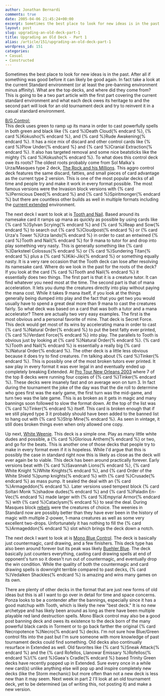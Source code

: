 ```yaml
---
author: Jonathan Bernardi
comments: true
date: 2005-04-06 21:45:24+00:00
excerpt: Sometimes the best place to look for new ideas is in the past. After all if something was good before it can likely be good again.
layout: post
slug: upgrading-an-old-deck-part-1
title: Upgrading an Old Deck - Part 1
alias: /article/151/upgrading-an-old-deck-part-1
wordpress_id: 151
categories:
- Casual
- Constructed
---
```


Sometimes the best place to look for new ideas is in the past. After all if something was good before it can likely be good again. In fact take a look at the current Standard environment (or at least the pre-banning environment minus affinity). What are the top decks, and where did they come from? This is going to be a two part article with the first part covering the current standard environment and what each deck owes its heritage to and the second part will look for an old tournament deck and try to reinvent it in a casual standard environment.
<!--more-->

[B/G Control:](http://www.starcitygames.com/deckdatabase/type2display.php?DeckID=4219)  
This deck uses green to ramp up its mana in order to cast powerfully spells in both green and black like {% card %}Death Cloud{% endcard %}, {% card %}Kokusho{% endcard %}, and {% card %}Rude Awakening{% endcard %}. It has a nice mix of discard and other control cards like {% card %}Plow Under{% endcard %} and {% card %}Cranial Extraction{% endcard %}. It also has targeted removal and some nice beatsticks like the mighty {% card %}Kokusho{% endcard %}. To what does this control deck owe its roots? The oldest roots probably come from Sol Malka's Urza/Masques type 2 deck, [The Rock and his Millions](http://www.germagic.de/nda/deck.php?id=275). This aggro control deck features the same discard, fatties, and small pieces of card advantage as the current type 2 version. This is one of the most popular decks of all time and people try and make it work in every format possible. The most famous versions were the Invasion block versions with {% card %}Pernicious Deed{% endcard %} and {% card %}Spiritmonger{% endcard %} but there are countless other builds as well in multiple formats including the [current extended](http://www.wizards.com/default.asp?x=mtgcom/daily/mf33) environment.

The next deck I want to look at is [Tooth and Nail](http://www.starcitygames.com/deckdatabase/type2display.php?DeckID=3931). Based around its namesake card it ramps up mana as quickly as possible by using cards like {% card %}Sylvan Scrying{% endcard %} and {% card %}Reap and Sow{% endcard %} to search out {% card %}Cloudpost{% endcard %} or {% card Urza's Tower %}Urza lands{% endcard %} in order to cast an entwined {% card %}Tooth and Nail{% endcard %} for 9 mana to tutor for and drop into play something very nasty. This is generally something like {% card %}Darksteel Colossus{% endcard %} or {% card %}Sundering Titan{% endcard %} plus a {% card %}Kiki-Jiki{% endcard %} or something equally nasty. It is a very rare occasion that the Tooth deck can lose after resolving its namesake card. Where do we look in the past for the roots of the deck? If you look at the card {% card %}Tooth and Nail{% endcard %} it essentially does two things. The first part is that it is a creature tutor. It can find whatever you need most at the time. The second part is that of mana acceleration. It lets you dump the creatures directly into play without paying the mana cost. While it takes 9 mana itself, if you look at the things generally being dumped into play and the fact that you get two you would usually have to spend a great deal more than 9 mana to cast the creatures fairly. So what deck was based on a card that was both a tutor and a mana accelerator? There are actually two very easy examples. The first is the most obvious and a personal favorite of mine. That deck is Secret Force. This deck would get most of its wins by accelerating mana in order to cast {% card %}Natural Order{% endcard %} to put the best fatty ever printed, {% card %}Verdant Force{% endcard %} into play. The parallels to Tooth is obvious just by looking at {% card %}Natural Order{% endcard %}. {% card %}Tooth and Nail{% endcard %} is essentially a really big {% card %}Natural Order{% endcard %}. The other deck is a little less obvious because it does try to find creatures. I'm talking about {% card %}Tinker{% endcard %}. This is possibly one of the most broken tutors ever printed. It saw play in every format it was ever legal in and eventually ended up completely breaking Extended. At [Pro Tour New Orleans 2003](http://www.starcitygames.com/deckdatabase/extendedsearch.php?StartDate=2003-09-18&EndDate=2003-11-02&StartRank=&EndRank=&EventType=&Expansion=MIR&Title=&Location=) where 7 of the top 8 decks were running four copies of {% card %}Tinker{% endcard %}. These decks were insanely fast and on average won on turn 3. In fact during the tournament the joke of the day was that the die roll to determine who goes first was the early game, the first turn was the mid-game, and turn two was the late game. This is as broken as it gets in magic and many bannings soon followed to slow the format down. At the top of the list was {% card %}Tinker{% endcard %} itself. This card is broken enough that if we still played type 3 it probably should have been added to the banned list to hang out with {% card %}Strip Mine{% endcard %}. As seen in vintage, it still does broken things even when only allowed one copy.

Up next, [White Weenie](http://www.starcitygames.com/deckdatabase/type2display.php?DeckID=3835). This deck is a simple one. Play as many little white dudes and possible, a {% card %}Glorious Anthem{% endcard %} or two, and go for the beats. This is another one of those decks that people try to make in every format even if it is hopeless. While I'd argue that this is possibly the case in standard right now this is likely as close as the deck will ever again be to viable. This deck has been around practically forever. Early versions beat with {% card %}Savannah Lions{% endcard %}, {% card White Knight %}White Knights{% endcard %}, and {% card Order of the White Shield %}pump knights{% endcard %} with {% card %}Crusade{% endcard %} as mass pump. It sealed the deal with an {% card %}Armageddon{% endcard %}. Later versions used tempest block {% card Soltari Monk %}shadow dudes{% endcard %} and {% card %}Paladin En-Vec{% endcard %} made larger with {% card %}Empyrial Armor{% endcard %} with {% card %}Cataclysm{% endcard %} to seal the deal. During Masques block [rebels](http://gatherer.wizards.com/default.asp?term=rebel&fields=%7Ctype&format=MasquesBlock&color=All&output=summary&sort=name&first=1) were the creatures of choice. The weenies in Standard now are possibly better than they have ever been in the history of magic with multiple 2-power, 1-mana creatures as well as some very excellent two-drops. Unfortunately it has nothing to fill the {% card %}Armageddon{% endcard %} slot which brings the deck down a notch.

The next deck I want to look at is [Mono Blue Control](http://www.starcitygames.com/deckdatabase/type2display.php?DeckID=4383). The deck is basically just countermagic, card drawing, and a few finishers. This deck type has also been around forever but its peak was likely [Buehler Blue](http://www.germagic.de/nda/deck.php?id=373). The deck basically just counters everything, casting card drawing spells at end of opponent's turn so it doesn't run out of countermagic, and eventually drop the win condition. While the quality of both the countermagic and card drawing spells is downright terrible compared to past decks, {% card %}Vedalken Shackles{% endcard %} is amazing and wins many games on its own.

There are plenty of other decks in the format that are just new forms of old ideas but this is all I want to go over in detail for time and space concerns. Ponza looks to be a contender after the bannings, especially since it has a good matchup with Tooth, which is likely the new "best deck." It is no new archetype and has likely been around as long as there have been multiple playable red land destruction spells. Mono Black control may also be a good post banning deck and owes its existence to the deck born of the many powerful black cards in Torment or to go back farther the original {% card Necropotence %}Necro{% endcard %} decks. I'm not sure how Blue/Green control fits into the past but I'm sure someone with more knowledge of past tournament decks could find something. Old decks also continually resurface in Extended as well. Old favorites like {% card %}Sneak Attack{% endcard %} and the {% card Rofellos, Llanowar Emissary %}Rofellos{% endcard %}/{% card %}Gaea's Cradle{% endcard %} based Trinity Green decks have recently popped up in Extended. Sure every once in a while new card(s) unlike anything else will pop up and inspire completely new decks (like the Storm mechanic) but more often than not a new deck is less new than it may seem. Next week in part 2 I'll look at an old tournament deck, yet to be determined (as of writing this, not posting it) and make a new version.

